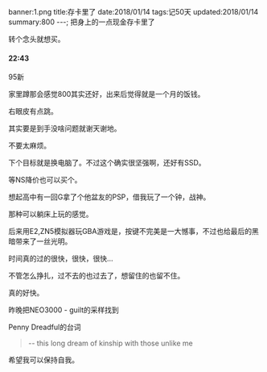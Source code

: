 banner:1.png
title:存卡里了
date:2018/01/14
tags:记50天
updated:2018/01/14
summary:800
---;
把身上的一点现金存卡里了

转个念头就想买。

#### 22:43

95新

家里蹲那会感觉800其实还好，出来后觉得就是一个月的饭钱。

右眼皮有点跳。

其实要是到手没啥问题就谢天谢地。

不要太麻烦。

下个目标就是换电脑了。不过这个确实很坚强啊，还好有SSD。

等NS降价也可以买个。

想起高中有一回G拿了个他盆友的PSP，借我玩了一个钟，战神。

那种可以躺床上玩的感觉。

后来用E2,ZN5模拟器玩GBA游戏是，按键不完美是一大憾事，不过也给最后的黑暗带来了一丝光明。

时间真的过的很快，很快，很快…

不管怎么挣扎，过不去的也过去了，想留住的也留不住。

真的好快。

昨晚把NEO3000 - guilt的采样找到

Penny Dreadful的台词

> -- this long dream of kinship with those unlike me

希望我可以保持自我。

 


